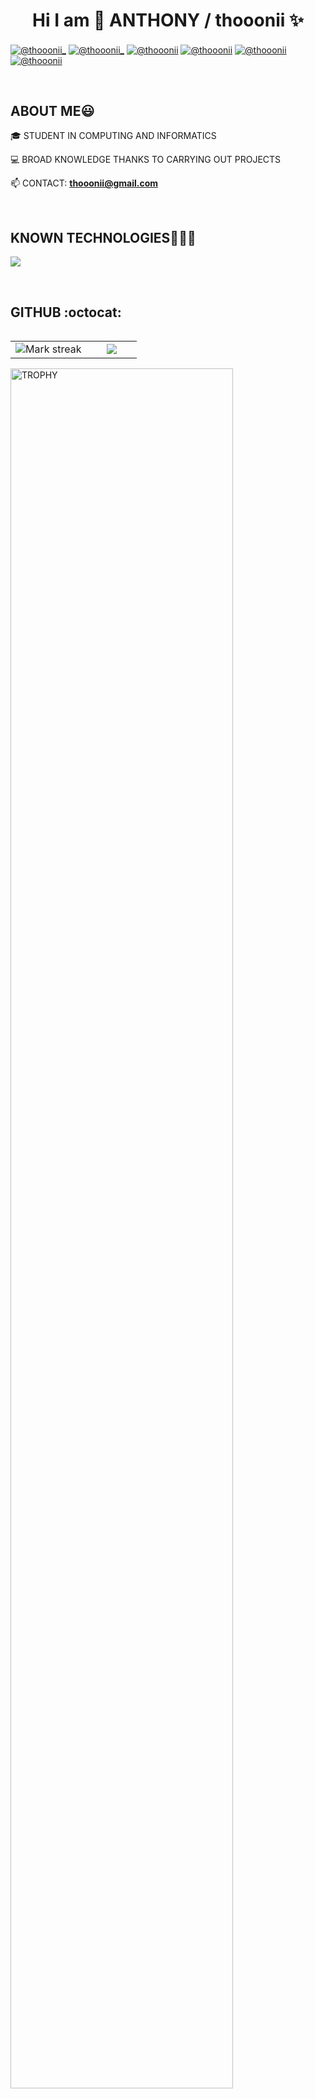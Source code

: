 <h1 align="center">Hi I am 👋  ANTHONY / thooonii ✨ </h1> 

<p align="left">
<a href="https://www.youtube.com/@thooonii_" target="blank"><img align="center" src="https://img.shields.io/badge/YouTube-FF0000?style=for-the-badge&logo=youtube&logoColor=white" alt="@thooonii_"  /></a>
<a href="https://www.tiktok.com/@thooonii_" target="blank"><img align="center" src="https://img.shields.io/badge/TikTok-000000?style=for-the-badge&logo=tiktok&logoColor=white" alt="@thooonii_"  /></a>
<a href="https://linkedin.com/in/thooonii" target="blank"><img align="center" src="https://img.shields.io/badge/LinkedIn-0077B5?style=for-the-badge&logo=linkedin&logoColor=white" alt="@thooonii"  /></a>
<a href="https://www.instagram.com/thooonii" target="blank"><img align="center" src="https://img.shields.io/badge/Instagram-FF5A21?style=for-the-badge&logo=instagram&logoColor=white" alt="@thooonii"  /></a>  
<a href="https://fb.com/thooonii" target="blank"><img align="center" src="https://img.shields.io/badge/Facebook-1877F2?style=for-the-badge&logo=facebook&logoColor=white" 
alt="@thooonii"  /></a>
<a href = "mailto:thooonii@gmail.com" target="blank"><img align="center" src="https://img.shields.io/badge/Gmail-D14836?style=for-the-badge&logo=gmail&logoColor=white" 
alt="@thooonii"  /></a>
</p>
<br>
<h2>ABOUT ME😃</h2>
<!--Intro start-->

<p align="left">
🎓 STUDENT IN COMPUTING AND INFORMATICS

💻 BROAD KNOWLEDGE THANKS TO CARRYING OUT PROJECTS

📫 CONTACT: **thooonii@gmail.com**
<!--Intro end-->
  </p>
<br>

<h2 >KNOWN TECHNOLOGIES👨🏻‍💻</h2>
<!--tech stack icons-->
<p align="left">
  <a href="https://skillicons.dev">
    <img src="https://skillicons.dev/icons?i=androidstudio,c,cs,cpp,java,php,dart,flutter,py,dotnet,css,html,js,nodejs,mysql,sqlite,firebase,gtk,git,github,docker,materialui,postman,eclipse,vscode,bash,linux,ai,ps&perline=12" />
  </a>
</p>
<br>
<!-------------------------->
<h2>GITHUB :octocat:</h2>
<!--- stats & Trophy (start) -->
<p align="center">
  <!--- stats (start) -->
<table align="left">
<tr border="none">
<td width="60%" align="center">

<!--  <img  align="center"  src="https://github-readme-stats.vercel.app/api?username=unsimpledev&theme=dark&show_icons=true&count_private=true" />
  <br></br> -->
  <img  title="🔥 Get streak stats for your profile at git.io/streak-stats" alt="Mark streak" src="https://github-readme-streak-stats.herokuapp.com/?user=unsimpledev&theme=dark&hide_border=false" /> 
</td>

<td width="40%" align="center">

  <img  align="center"  src="https://github-readme-stats.anuraghazra1.vercel.app/api/top-langs/?username=unsimpledev&theme=dark&hide_border=false&no-bg=true&no-frame=true&langs_count=10"/>

  </td>
</tr>
</table>
<!--- stats (end) -->

<!--- trophy (start) -->
<div align=left>
  <a href="https://github.com/ryo-ma/github-profile-trophy" title="Go to Source">
      <img align="center" width=84% src="https://github-profile-trophy.vercel.app/?username=unsimpledev&theme=radical&row=1&column=7&margin-h=15&margin-w=5&no-bg=true" alt="TROPHY" />
    </a>
</div>
<!--- trophy (start) -->


</p>        
<!--- stats (end) -->

